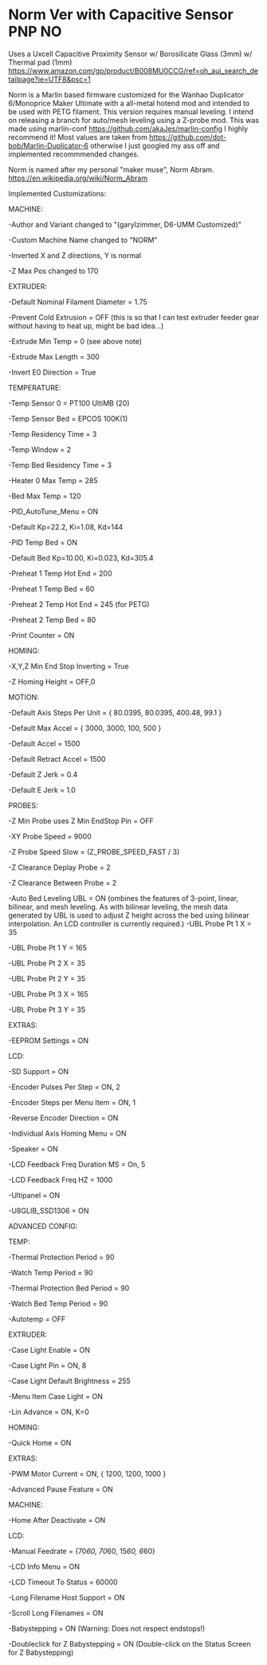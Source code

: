 # Norm Ver with Capacitive Sensor PNP NO
Uses a Uxcell Capacitive Proximity Sensor w/ Borosilicate Glass (3mm) w/ Thermal pad (1mm)
https://www.amazon.com/gp/product/B008MU0CCG/ref=oh_aui_search_detailpage?ie=UTF8&psc=1


Norm is a Marlin based firmware customized for the Wanhao Duplicator 6/Monoprice Maker Ultimate with a all-metal hotend mod and intended to be used with PETG filament. This version requires manual leveling. I intend on releasing a branch for auto/mesh leveling using a Z-probe mod. This was made using marlin-conf https://github.com/akaJes/marlin-config I highly recommend it! Most values are taken from https://github.com/dot-bob/Marlin-Duplicator-6 otherwise I just googled my ass off and implemented recommmended changes.

Norm is named after my personal "maker muse", Norm Abram. https://en.wikipedia.org/wiki/Norm_Abram

Implemented Customizations:

MACHINE:

-Author and Variant changed to "(garylzimmer, D6-UMM Customized)"

-Custom Machine Name changed to "NORM"

-Inverted X and Z directions, Y is normal

-Z Max Pos changed to 170


EXTRUDER:

-Default Nominal Filament Diameter = 1.75

-Prevent Cold Extrusion = OFF (this is so that I can test extruder feeder gear without having to heat up, might be bad idea...)

-Extrude Min Temp = 0 (see above note)

-Extrude Max Length = 300

-Invert E0 Direction = True


TEMPERATURE:

-Temp Sensor 0 = PT100 UltiMB (20)

-Temp Sensor Bed = EPCOS 100K(1)

-Temp Residency Time = 3

-Temp Window = 2

-Temp Bed Residency Time = 3

-Heater 0 Max Temp = 285

-Bed Max Temp = 120

-PID_AutoTune_Menu = ON

-Default Kp=22.2, Ki=1.08, Kd=144

-PID Temp Bed = ON

-Default Bed Kp=10.00, Ki=0.023, Kd=305.4

-Preheat 1 Temp Hot End = 200 

-Preheat 1 Temp Bed = 60

-Preheat 2 Temp Hot End = 245 (for PETG)

-Preheat 2 Temp Bed = 80

-Print Counter = ON


HOMING:

-X,Y,Z Min End Stop Inverting = True

-Z Homing Height = OFF,0


MOTION:


-Default Axis Steps Per Unit = { 80.0395, 80.0395, 400.48, 99.1 }

-Default Max Accel = { 3000, 3000, 100, 500 }

-Default Accel = 1500

-Default Retract Accel = 1500

-Default Z Jerk = 0.4

-Default E Jerk = 1.0


PROBES:

-Z Min Probe uses Z Min EndStop Pin = OFF

-XY Probe Speed = 9000

-Z Probe Speed Slow = (Z_PROBE_SPEED_FAST / 3)

-Z Clearance Deplay Probe = 2

-Z Clearance Between Probe = 2

-Auto Bed Leveling UBL = ON (ombines the features of 3-point, linear, bilinear, and mesh leveling. As with bilinear leveling, the mesh data generated by UBL is used to adjust Z height across the bed using bilinear interpolation. An LCD controller is currently required.)
-UBL Probe Pt 1 X = 35

-UBL Probe Pt 1 Y = 165

-UBL Probe Pt 2 X = 35

-UBL Probe Pt 2 Y = 35

-UBL Probe Pt 3 X = 165

-UBL Probe Pt 3 Y = 35


EXTRAS:

-EEPROM Settings = ON


LCD:

-SD Support = ON

-Encoder Pulses Per Step = ON, 2

-Encoder Steps per Menu Item = ON, 1

-Reverse Encoder Direction = ON

-Individual Axis Homing Menu = ON

-Speaker = ON

-LCD Feedback Freq Duration MS = On, 5

-LCD Feedback Freq HZ = 1000

-Ultipanel = ON

-U8GLIB_SSD1306 = ON


ADVANCED CONFIG:


TEMP:

-Thermal Protection Period = 90

-Watch Temp Period = 90

-Thermal Protection Bed Period = 90

-Watch Bed Temp Period = 90

-Autotemp = OFF


EXTRUDER:

-Case Light Enable = ON

-Case Light Pin = ON, 8

-Case Light Default Brightness = 255

-Menu Item Case Light = ON

-Lin Advance = ON, K=0


HOMING:

-Quick Home = ON


EXTRAS:

-PWM Motor Current = ON, { 1200, 1200, 1000 }

-Advanced Pause Feature = ON


MACHINE:

-Home After Deactivate = ON


LCD:

-Manual Feedrate = {70*60, 70*60, 15*60, 6*60}

-LCD Info Menu = ON

-LCD Timeout To Status = 60000

-Long Filename Host Support = ON

-Scroll Long Filenames = ON

-Babystepping = ON (Warning: Does not respect endstops!)

-Doubleclick for Z Babystepping = ON (Double-click on the Status Screen for Z Babystepping)
